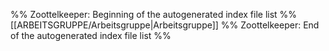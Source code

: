 %% Zoottelkeeper: Beginning of the autogenerated index file list %%
[[ARBEITSGRUPPE/Arbeitsgruppe|Arbeitsgruppe]]
%% Zoottelkeeper: End of the autogenerated index file list %%
